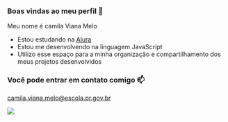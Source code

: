 ### Boas vindas ao meu perfil 👑

Meu nome é camila Viana Melo

- Estou estudando na [Alura](https://www.alura.com.br)
- Estou me desenvolvendo na linguagem JavaScript
- Utilizo esse espaço para a minha organização e compartilhamento dos meus projetos desenvolvidos

### Você pode entrar em contato comigo 📫

camila.viana.melo@escola.pr.gov.br

![](https://tenor.com/pt-BR/view/fnaf-fredbear-gif-24588981)

